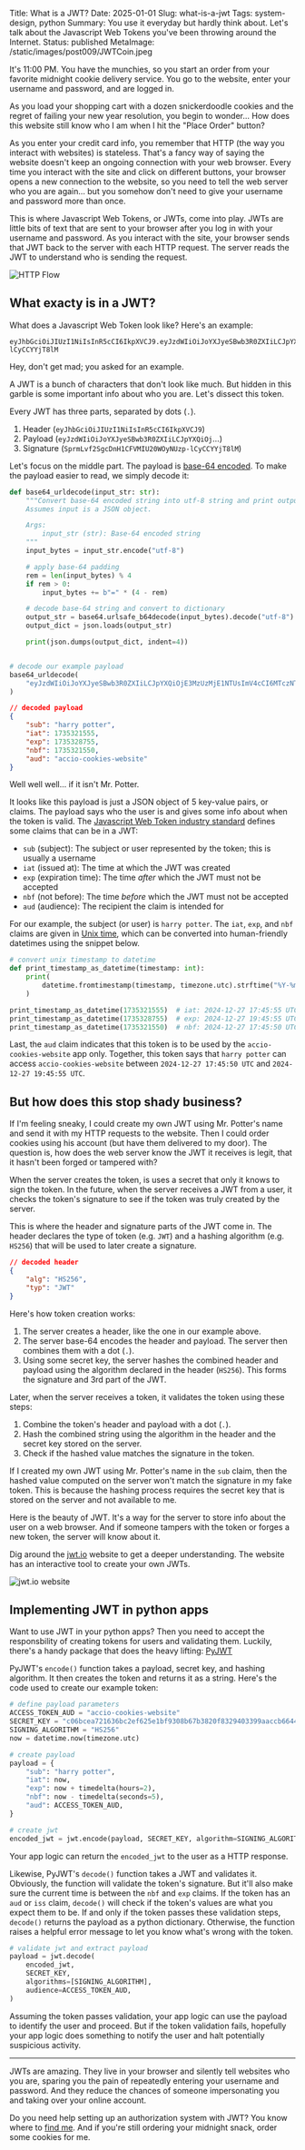 Title: What is a JWT?
Date: 2025-01-01
Slug: what-is-a-jwt
Tags: system-design, python
Summary: You use it everyday but hardly think about. Let's talk about the Javascript Web Tokens you've been throwing around the Internet.
Status: published
MetaImage: /static/images/post009/JWTCoin.jpeg

It's 11:00 PM. You have the munchies, so you start an order from your favorite midnight cookie delivery service. You go to the website, enter your username and password, and are logged in. 

As you load your shopping cart with a dozen snickerdoodle cookies and the regret of failing your new year resolution, you begin to wonder... How does this website still know who I am when I hit the "Place Order" button?

As you enter your credit card info, you remember that HTTP (the way you interact with websites) is stateless. That's a fancy way of saying the website doesn't keep an ongoing connection with your web browser. Every time you interact with the site and click on different buttons, your browser opens a new connection to the website, so you need to tell the web server who you are again... but you somehow don't need to give your username and password more than once. 

This is where Javascript Web Tokens, or JWTs, come into play. JWTs are little bits of text that are sent to your browser after you log in with your username and password. As you interact with the site, your browser sends that JWT back to the server with each HTTP request. The server reads the JWT to understand who is sending the request. 

<img alt="HTTP Flow" src="/static/images/post009/HTTPFlow.jpeg" class="w-full my-4 md:w-auto md:max-w-2xl mx-auto">

## What exacty is in a JWT?

What does a Javascript Web Token look like? Here's an example:

```text
eyJhbGciOiJIUzI1NiIsInR5cCI6IkpXVCJ9.eyJzdWIiOiJoYXJyeSBwb3R0ZXIiLCJpYXQiOjE3MzUzMjE3OTIsImV4cCI6MTczNTMyODk5MiwibmJmIjoxNzM1MzIxNzg3LCJhdWQiOiJhY2Npby1jb29raWVzLXdlYnNpdGUifQ.SprmLvf2SgcDnH1CFVMIU20WOyNUzp-lCyCCYYjT8lM
```

Hey, don't get mad; you asked for an example. 

A JWT is a bunch of characters that don't look like much. But hidden in this garble is some important info about who you are. Let's dissect this token. 

Every JWT has three parts, separated by dots (`.`). 

1. Header (`eyJhbGciOiJIUzI1NiIsInR5cCI6IkpXVCJ9`)
2. Payload (`eyJzdWIiOiJoYXJyeSBwb3R0ZXIiLCJpYXQiOj`...)
3. Signature (`SprmLvf2SgcDnH1CFVMIU20WOyNUzp-lCyCCYYjT8lM`)

Let's focus on the middle part. The payload is [base-64 encoded](https://en.wikipedia.org/wiki/Base64). To make the payload easier to read, we simply decode it:

```python
def base64_urldecode(input_str: str):
    """Convert base-64 encoded string into utf-8 string and print output.
    Assumes input is a JSON object.

    Args:
        input_str (str): Base-64 encoded string
    """
    input_bytes = input_str.encode("utf-8")

    # apply base-64 padding
    rem = len(input_bytes) % 4
    if rem > 0:
        input_bytes += b"=" * (4 - rem)

    # decode base-64 string and convert to dictionary
    output_str = base64.urlsafe_b64decode(input_bytes).decode("utf-8")
    output_dict = json.loads(output_str)

    print(json.dumps(output_dict, indent=4))


# decode our example payload
base64_urldecode(
    "eyJzdWIiOiJoYXJyeSBwb3R0ZXIiLCJpYXQiOjE3MzUzMjE1NTUsImV4cCI6MTczNTMyODc1NSwibmJmIjoxNzM1MzIxNTUwLCJhdWQiOiJhY2Npby1jb29raWVzLXdlYnNpdGUifQ"
)
```

```json
// decoded payload
{
    "sub": "harry potter",
    "iat": 1735321555,
    "exp": 1735328755,
    "nbf": 1735321550,
    "aud": "accio-cookies-website"
}
```

Well well well... if it isn't Mr. Potter. 

It looks like this payload is just a JSON object of 5 key-value pairs, or claims. The payload says who the user is and gives some info about when the token is valid. The [Javascript Web Token industry standard](https://datatracker.ietf.org/doc/html/rfc7519#section-4.1) defines some claims that can be in a JWT:

- `sub` (subject): The subject or user represented by the token; this is usually a username
- `iat` (issued at): The time at which the JWT was created
- `exp` (expiration time): The time *after* which the JWT must not be accepted
- `nbf` (not before): The time *before* which the JWT must not be accepted
- `aud` (audience): The recipient the claim is intended for

For our example, the subject (or user) is `harry potter`. The `iat`, `exp`, and `nbf` claims are given in [Unix time](https://en.wikipedia.org/wiki/Unix_time), which can be converted into human-friendly datetimes using the snippet below. 

```python
# convert unix timestamp to datetime
def print_timestamp_as_datetime(timestamp: int):
    print(
        datetime.fromtimestamp(timestamp, timezone.utc).strftime("%Y-%m-%d %H:%M:%S %Z")
    )

print_timestamp_as_datetime(1735321555)  # iat: 2024-12-27 17:45:55 UTC
print_timestamp_as_datetime(1735328755)  # exp: 2024-12-27 19:45:55 UTC
print_timestamp_as_datetime(1735321550)  # nbf: 2024-12-27 17:45:50 UTC
```

Last, the `aud` claim indicates that this token is to be used by the `accio-cookies-website` app only. Together, this token says that `harry potter` can access `accio-cookies-website` between `2024-12-27 17:45:50 UTC` and `2024-12-27 19:45:55 UTC`. 

## But how does this stop shady business?

If I'm feeling sneaky, I could create my own JWT using Mr. Potter's name and send it with my HTTP requests to the website. Then I could order cookies using his account (but have them delivered to my door). The question is, how does the web server know the JWT it receives is legit, that it hasn't been forged or tampered with? 

When the server creates the token, is uses a secret that only it knows to sign the token. In the future, when the server receives a JWT from a user, it checks the token's signature to see if the token was truly created by the server. 

This is where the header and signature parts of the JWT come in. The header declares the type of token (e.g. `JWT`) and a hashing algorithm (e.g. `HS256`) that will be used to later create a signature. 

```json
// decoded header
{
    "alg": "HS256",
    "typ": "JWT"
}
```

Here's how token creation works: 

1. The server creates a header, like the one in our example above.
1. The server base-64 encodes the header and payload. The server then  combines them with a dot (`.`). 
2. Using some secret key, the server hashes the combined header and payload using the algorithm declared in the header (`HS256`). This forms the signature and 3rd part of the JWT. 

Later, when the server receives a token, it validates the token using these steps: 

1. Combine the token's header and payload with a dot (`.`). 
2. Hash the combined string using the algorithm in the header and the secret key stored on the server. 
3. Check if the hashed value matches the signature in the token.

If I created my own JWT using Mr. Potter's name in the `sub` claim, then the hashed value computed on the server won't match the signature in my fake token. This is because the hashing process requires the secret key that is stored on the server and not available to me. 

Here is the beauty of JWT. It's a way for the server to store info about the user on a web browser. And if someone tampers with the token or forges a new token, the server will know about it. 

Dig around the [jwt.io](https://jwt.io/) website to get a deeper understanding. The website has an interactive tool to create your own JWTs. 

<img alt="jwt.io website" src="/static/images/post009/JWTWebsite.jpeg" class="w-full my-4 md:w-auto md:max-w-2xl mx-auto">


## Implementing JWT in python apps

Want to use JWT in your python apps? Then you need to accept the responsbility of creating tokens for users and validating them. Luckily, there's a handy package that does the heavy lifting: [PyJWT](https://pypi.org/project/PyJWT/)

PyJWT's `encode()` function takes a payload, secret key, and hashing algorithm. It then creates the token and returns it as a string. Here's the code used to create our example token: 

```python
# define payload parameters
ACCESS_TOKEN_AUD = "accio-cookies-website"
SECRET_KEY = "c06bcea721636bc2ef625e1bf9308b67b3820f8329403399aaccb6644c0aea67" # make your own secret!
SIGNING_ALGORITHM = "HS256"
now = datetime.now(timezone.utc)

# create payload
payload = {
    "sub": "harry potter",
    "iat": now,
    "exp": now + timedelta(hours=2),
    "nbf": now - timedelta(seconds=5),
    "aud": ACCESS_TOKEN_AUD,
}

# create jwt
encoded_jwt = jwt.encode(payload, SECRET_KEY, algorithm=SIGNING_ALGORITHM)
```

Your app logic can return the `encoded_jwt` to the user as a HTTP response. 

Likewise, PyJWT's `decode()` function takes a JWT and validates it. Obviously, the function will validate the token's signature. But it'll also make sure the current time is between the `nbf` and `exp` claims. If the token has an `aud` or `iss` claim, `decode()` will check if the token's values are what you expect them to be. If and only if the token passes these validation steps, `decode()` returns the payload as a python dictionary. Otherwise, the function raises a helpful error message to let you know what's wrong with the token. 

```python
# validate jwt and extract payload
payload = jwt.decode(
    encoded_jwt,
    SECRET_KEY,
    algorithms=[SIGNING_ALGORITHM],
    audience=ACCESS_TOKEN_AUD,
)
```

Assuming the token passes validation, your app logic can use the payload to identify the user and proceed. But if the token validation fails, hopefully your app logic does something to notify the user and halt potentially suspicious activity.  

--- 

JWTs are amazing. They live in your browser and silently tell websites who you are, sparing you the pain of repeatedly entering your username and password. And they reduce the chances of someone impersonating you and taking over your online account. 

Do you need help setting up an authorization system with JWT? You know where to [find me](https://kpdata.dev/). And if you're still ordering your midnight snack, order some cookies for me. 